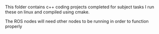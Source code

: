 This folder contains c++ coding projects completed for subject tasks
I run these on linux and compiled using cmake.

The ROS nodes will need other nodes to be running in order to function properly
